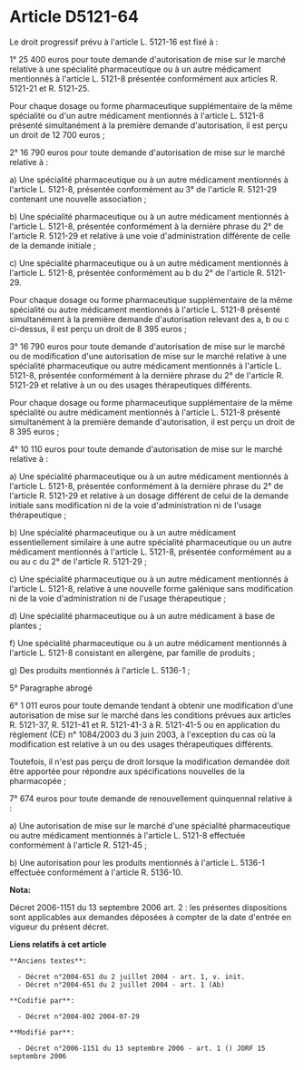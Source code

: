 # Article D5121-64

Le droit progressif prévu à l'article L. 5121-16 est fixé à :

1° 25 400 euros pour toute demande d'autorisation de mise sur le marché relative à une spécialité pharmaceutique ou à un
autre médicament mentionnés à l'article L. 5121-8 présentée conformément aux articles R. 5121-21 et R. 5121-25.

Pour chaque dosage ou forme pharmaceutique supplémentaire de la même spécialité ou d'un autre médicament mentionnés à
l'article L. 5121-8 présenté simultanément à la première demande d'autorisation, il est perçu un droit de 12 700 euros  ;

2° 16 790 euros pour toute demande d'autorisation de mise sur le marché relative à :

a) Une spécialité pharmaceutique ou à un autre médicament mentionnés à l'article L. 5121-8, présentée conformément au 3° de
l'article R. 5121-29 contenant une nouvelle association ;

b) Une spécialité pharmaceutique ou à un autre médicament mentionnés à l'article L. 5121-8, présentée conformément à la
dernière phrase du 2° de l'article R. 5121-29 et relative à une voie d'administration différente de celle de la demande
initiale ;

c) Une spécialité pharmaceutique ou à un autre médicament mentionnés à l'article L. 5121-8, présentée conformément au b du 2°
de l'article R. 5121-29.

Pour chaque dosage ou forme pharmaceutique supplémentaire de la même spécialité ou autre médicament mentionnés à l'article L.
5121-8 présenté simultanément à la première demande d'autorisation relevant des a, b ou c ci-dessus, il est perçu un droit de
8 395 euros ;

3° 16 790 euros pour toute demande d'autorisation de mise sur le marché ou de modification d'une autorisation de mise sur le
marché relative à une spécialité pharmaceutique ou autre médicament mentionnés à l'article L. 5121-8, présentée conformément
à la dernière phrase du 2° de l'article R. 5121-29 et relative à un ou des usages thérapeutiques différents.

Pour chaque dosage ou forme pharmaceutique supplémentaire de la même spécialité ou autre médicament mentionnés à l'article L.
5121-8 présenté simultanément à la première demande d'autorisation, il est perçu un droit de 8 395 euros ;

4° 10 110 euros pour toute demande d'autorisation de mise sur le marché relative à :

a) Une spécialité pharmaceutique ou à un autre médicament mentionnés à l'article L. 5121-8, présentée conformément à la
dernière phrase du 2° de l'article R. 5121-29 et relative à un dosage différent de celui de la demande initiale sans
modification ni de la voie d'administration ni de l'usage thérapeutique ;

b) Une spécialité pharmaceutique ou à un autre médicament essentiellement similaire à une autre spécialité pharmaceutique ou
un autre médicament mentionnés à l'article L. 5121-8, présentée conformément au a ou au c du 2° de l'article R. 5121-29 ;

c) Une spécialité pharmaceutique ou à un autre médicament mentionnés à l'article L. 5121-8, relative à une nouvelle forme
galénique sans modification ni de la voie d'administration ni de l'usage thérapeutique ;

d) Une spécialité pharmaceutique ou à un autre médicament à base de plantes ;

f) Une spécialité pharmaceutique ou à un autre médicament mentionnés à l'article L. 5121-8 consistant en allergène, par
famille de produits ;

g) Des produits mentionnés à l'article L. 5136-1 ;

5° Paragraphe abrogé

6° 1 011 euros pour toute demande tendant à obtenir une modification d'une autorisation de mise sur le marché dans les
conditions prévues aux articles R. 5121-37, R. 5121-41 et R. 5121-41-3 à R. 5121-41-5 ou en application du règlement (CE) n°
1084/2003 du 3 juin 2003, à l'exception du cas où la modification est relative à un ou des usages thérapeutiques différents.

Toutefois, il n'est pas perçu de droit lorsque la modification demandée doit être apportée pour répondre aux spécifications
nouvelles de la pharmacopée ;

7° 674 euros pour toute demande de renouvellement quinquennal relative à :

a) Une autorisation de mise sur le marché d'une spécialité pharmaceutique ou autre médicament mentionnés à l'article L.
5121-8 effectuée conformément à l'article R. 5121-45 ;

b) Une autorisation pour les produits mentionnés à l'article L. 5136-1 effectuée conformément à l'article R. 5136-10.

**Nota:**

Décret 2006-1151 du 13 septembre 2006 art. 2 : les présentes dispositions sont applicables aux demandes déposées à compter de
la date d'entrée en vigueur du présent décret.

**Liens relatifs à cet article**

	**Anciens textes**:

	  - Décret n°2004-651 du 2 juillet 2004 - art. 1, v. init.
	  - Décret n°2004-651 du 2 juillet 2004 - art. 1 (Ab)

	**Codifié par**:

	  - Décret n°2004-802 2004-07-29

	**Modifié par**:

	  - Décret n°2006-1151 du 13 septembre 2006 - art. 1 () JORF 15 septembre 2006
